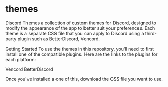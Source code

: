 # themes
Discord Themes
a collection of custom themes for Discord, designed to modify the appearance of the app to better suit your preferences. Each theme is a separate CSS file that you can apply to Discord using a third-party plugin such as BetterDiscord, Vencord.

Getting Started
To use the themes in this repository, you'll need to first install one of the compatible plugins. Here are the links to the plugins for each platform:

Vencord
BetterDiscord

Once you've installed a one of this, download the CSS file you want to use.

